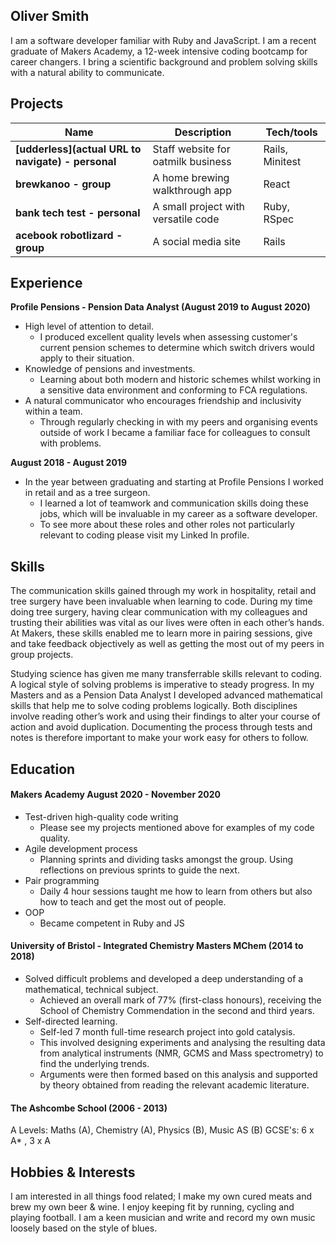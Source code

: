 ## Oliver Smith

I am a software developer familiar with Ruby and JavaScript. I am a recent graduate of Makers Academy, a 12-week intensive coding bootcamp for career changers. I bring a scientific background and problem solving skills with a natural ability to communicate.

## Projects

| Name                            | Description                        | Tech/tools        |
| ------------------------------- | ---------------------------------- | ----------------- |
| **[udderless](actual URL to navigate) - personal**        | Staff website for oatmilk business | Rails, Minitest   |
| **brewkanoo - group**           | A home brewing walkthrough app     | React             |
| **bank tech test - personal**   | A small project with versatile code| Ruby, RSpec       |
| **acebook robotlizard - group** | A social media site                | Rails             |

## Experience

**Profile Pensions - Pension Data Analyst (August 2019 to August 2020)**

- High level of attention to detail.
    - I produced excellent quality levels when assessing customer's current pension schemes to determine which switch drivers would apply to their situation.
- Knowledge of pensions and investments.
    - Learning about both modern and historic schemes whilst working in a sensitive data environment and conforming to FCA regulations. 
- A natural communicator who encourages friendship and inclusivity within a team. 
    - Through regularly checking in with my peers and organising events outside of work I became a familiar face for colleagues to consult with     problems. 

**August 2018 - August 2019**
- In the year between graduating and starting at Profile Pensions I worked in retail and as a tree surgeon. 
    - I learned a lot of teamwork and communication skills doing these jobs, which will be invaluable in my career as a software developer.
    - To see more about these roles and other roles not particularly relevant to coding please visit my Linked In profile.

## Skills

The communication skills gained through my work in hospitality, retail and tree surgery have been invaluable when learning to code. During my time doing tree surgery, having clear communication with my colleagues and trusting their abilities was vital as our lives were often in each other’s hands. At Makers, these skills enabled me to learn more in pairing sessions, give and take feedback objectively as well as getting the most out of my peers in group projects.

Studying science has given me many transferrable skills relevant to coding. A logical style of solving problems is imperative to steady progress. In my Masters and as a Pension Data Analyst I developed advanced mathematical skills that help me to solve coding problems logically. Both disciplines involve reading other’s work and using their findings to alter your course of action and avoid duplication. Documenting the process through tests and notes is therefore important to make your work easy for others to follow.

## Education

#### Makers Academy August 2020 - November 2020
- Test-driven high-quality code writing
    - Please see my projects mentioned above for examples of my code quality.
- Agile development process
    - Planning sprints and dividing tasks amongst the group. Using reflections on previous sprints to guide the next.
- Pair programming
    - Daily 4 hour sessions taught me how to learn from others but also how to teach and get the most out of people.
- OOP 
    - Became competent in Ruby and JS

#### University of Bristol - Integrated Chemistry Masters MChem (2014 to 2018)

- Solved difficult problems and developed a deep understanding of a mathematical, technical subject. 
    - Achieved an overall mark of 77% (first-class honours), receiving the School of Chemistry Commendation in the second and third years.
- Self-directed learning. 
    - Self-led 7 month full-time research project into gold catalysis.
    - This involved designing experiments and analysing the resulting data from analytical instruments (NMR, GCMS and Mass spectrometry) to find the underlying trends. 
    - Arguments were then formed based on this analysis and supported by theory obtained from reading the relevant academic literature. 

#### The Ashcombe School (2006 - 2013)

A Levels: Maths (A), Chemistry (A), Physics (B), Music AS (B)
GCSE's: 6 x A* , 3 x A

## Hobbies & Interests

I am interested in all things food related; I make my own cured meats and brew my own beer & wine. I
enjoy keeping fit by running, cycling and playing football. I am a keen musician and write and
record my own music loosely based on the style of blues.

